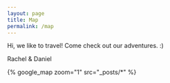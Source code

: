 ```yaml
---
layout: page
title: Map
permalink: /map
---
```


Hi, we like to travel! Come check out our adventures. :)

Rachel & Daniel

{% google_map 
    zoom="1" 
    src="_posts/*" %}

